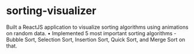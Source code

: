 # sorting-visualizer
Built a ReactJS application to visualize sorting algorithms using animations on random data. • Implemented 5 most important sorting algorithms -Bubble Sort, Selection Sort, Insertion Sort, Quick Sort, and Merge Sort on that.
